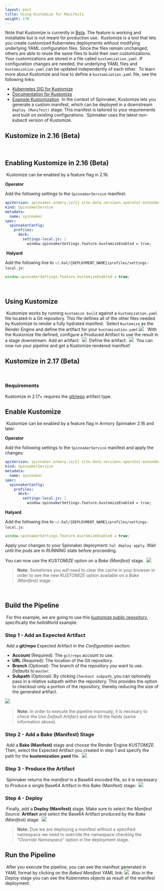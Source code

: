 ```yaml
---
layout: post
title: Using Kustomize for Manifests
weight: 170
---
```


Note that Kustomize is currently in [Beta](https://kb.armory.io/releases/early-release-beta-GA/). The feature is working and installable but is not meant for production use.
​​
Kustomize is a tool that lets you create customized Kubernetes deployments without modifying underlying YAML configuration files. Since the files remain unchanged, others are able to reuse the same files to build their own customizations. Your customizations are stored in a file called `kustomization.yaml`. If configuration changes are needed, the underlying YAML files and `kustomization.yaml` can be updated independently of each other.
​
To learn more about Kustomize and how to define a `kustomization.yaml` file, see the following links:
​
* [Kubernetes SIG for Kustomize](https://github.com/kubernetes-sigs/kustomize)
* [Documentation for Kustomize](https://github.com/kubernetes-sigs/kustomize/tree/master/docs)
* [Example Kustomization](https://github.com/kubernetes-sigs/kustomize/tree/master/examples/wordpress)
​
In the context of Spinnaker, Kustomize lets you generate a custom manifest, which can be deployed in a downstream `Deploy (Manifest)` stage. This manifest is tailored to your requirements and built on existing configurations.
​
Spinnaker uses the latest non-kubectl version of Kustomize.
​

## Kustomize in 2.16 (Beta)
​
## Enabling Kustomize in 2.16 (Beta)
​
Kustomize can be enabled by a feature flag in 2.16.

**Operator**

Add the following settings to the `SpinnakerService` manifest:

```yaml
apiVersion: spinnaker.armory.io/{{ site.data.versions.operator-extended-crd-version }}
kind: SpinnakerService
metadata:
  name: spinnaker
spec:
  spinnakerConfig:    
    profiles:
      deck:
        settings-local.js: |
          window.spinnakerSettings.feature.kustomizeEnabled = true;
```
​
**Halyard**

Add the following line to `~/.hal/{DEPLOYMENT_NAME}/profiles/settings-local.js`:

```javascript
window.spinnakerSettings.feature.kustomizeEnabled = true;
```
​
## Using Kustomize
​
Kustomize works by running `kustomize build` against a `kustomization.yaml` file located in a Git repository. This file defines all of the other files needed by Kustomize to render a fully hydrated manifest.
​
Select `Kustomize` as the Render Engine and define the artifact for your `kustomization.yaml`:
​
![](/images/kustomize-render-engine.png)
​
​
With the Kustomize file defined, configure a Produced Artifact to use the result in a stage downstream.
Add an artifact:
​
![](/images/kustomize-add-artifact.png)
​
Define the artifact:
​
![](/images/kustomize-define-artifact.png)
​
You can now run your pipeline and get a Kustomize rendered manifest!
​
## Kustomize in 2.17 (Beta)
​
### Requirements
Kustomize in 2.17+ requires the [git/repo](https://www.spinnaker.io/reference/artifacts/types/git-repo/) artifact type.
​
## Enable Kustomize
​
Kustomize can be enabled by a feature flag in Armory Spinnaker 2.16 and later.

**Operator**

Add the following settings to the `SpinnakerService` manifest and apply the changes:

```yaml
apiVersion: spinnaker.armory.io/{{ site.data.versions.operator-extended-crd-version }}
kind: SpinnakerService
metadata:
  name: spinnaker
spec:
  spinnakerConfig:    
    profiles:
      deck:
        settings-local.js: |
          window.spinnakerSettings.feature.kustomizeEnabled = true;
```

**Halyard**

Add the following line to `~/.hal/{DEPLOYMENT_NAME}/profiles/settings-local.js`:

```javascript
window.spinnakerSettings.feature.kustomizeEnabled = true;
```

Apply your changes to your Spinnaker deployment:  `hal deploy apply`. Wait until the pods are in RUNNING state before proceeding.
​

You can now use the *KUSTOMIZE* option on a _Bake (Manifest)_ stage.
​
![](/images/kustomize-enable.png)
​
> **Note:** Sometimes you will need to clear the cache in your browser in order to see the new *KUSTOMIZE* option available on a _Bake (Manifest)_ stage.

​
## Build the Pipeline
​
For this example, we are going to use this [kustomize public repository](https://github.com/kubernetes-sigs/kustomize), specifically the *helloWorld* example.

### Step 1 - Add an Expected Artifact
​
Add a **git/repo** Expected Artifact in the _Configuration_ section:
​
- **Account** (Required): The `git/repo` account to use.
- **URL** (Required): The location of the Git repository.
- **Branch** (Optional): The branch of the repository you want to use. _Defaults to  `master`._
- **Subpath** (Optional): By clicking `Checkout subpath`, you can optionally pass in a relative subpath within the repository. This provides the option to checkout only a portion of the repository, thereby reducing the size of the generated artifact.

​![](/images/kustomize-expected-artifact.png)

> **Note:** In order to execute the pipeline mannualy, it is necesary to check the *Use Default Artifact* and also fill the fields (same information above).
​

### Step 2 - Add a Bake (Manifest) Stage
​
Add a **Bake (Manifest)** stage and choose the Render Engine *KUSTOMIZE*. Then, select the Expected Artifact you created in step 1 and specify the path for the **kustomization.yaml** file.
​
 ![](/images/kustomize-bake.png)
​
### Step 3 - Produce the Artifact
​
Spinnaker returns the _manifest_ in a Base64 encoded file, so it is necessary to Produce a single Base64 Artifact in this Bake (Manifest) stage:
​
![](/images/kustomize-base64.png)
​
### Step 4 - Deploy
​
Finally, add a **Deploy (Manifest)** stage. Make sure to select the _Manifest Source_: **Artifact** and select the Base64 Artifact produced by the _Bake (Manifest)_ stage.
​
![](/images/kustomize-deploy.png)
​
> **Note:** Due we are deploying a manifest without a specified namespace we need to override the namespace checking the _"Override Namespace"_ option in the deployment stage.

## Run the Pipeline
​
After you execute the pipeline, you can see the manifest generated in YAML format by clicking on the _Baked Manifest YAML_ link:
​
![](/images/kustomize-execution.png)
​
Also in the _Deploy_ stage you can see the Kubernetes objects as result of the manifest deployment.

